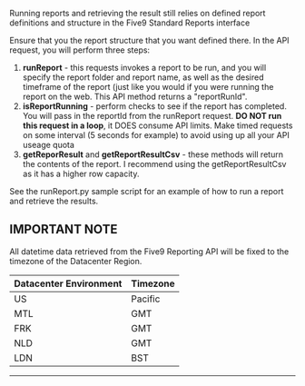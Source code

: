 Running reports and retrieving the result still relies on defined report definitions and structure in the Five9 Standard Reports interface

Ensure that you the report structure that you want defined there.  In the API request, you will perform three steps:

  1. **runReport** - this requests invokes a report to be run, and you will specify the report folder and report name, as well as the desired timeframe of the report (just like you would if you were running the report on the web.  This API method returns a "reportRunId".
  2. **isReportRunning** - perform checks to see if the report has completed.  You will pass in the reportId from the runReport request.  **DO NOT run this request in a loop**, it DOES consume API limits.  Make timed requests on some interval (5 seconds for example) to avoid using up all your API useage quota
  3. **getReporResult** and **getReportResultCsv** - these methods will return the contents of the report.  I recommend using the getReportResultCsv as it has a higher row capacity. 

See the runReport.py sample script for an example of how to run a report and retrieve the results.


## IMPORTANT NOTE

All datetime data retrieved from the Five9 Reporting API will be fixed to the timezone of the Datacenter Region.  

| Datacenter Environment | Timezone |
-------------|------------
| US | Pacific |
| MTL | GMT |
| FRK | GMT |
| NLD | GMT |
| LDN | BST |
-------------
